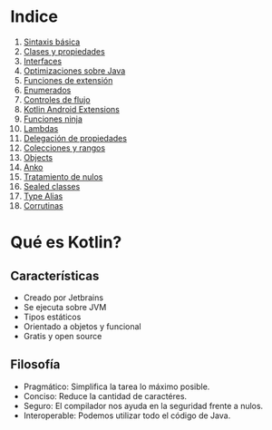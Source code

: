 # Indice

1. [Sintaxis básica](https://github.com/dmc12345628/KotlinConceptosBasicos/blob/master/subjects/sintaxis%20básica.md)
2. [Clases y propiedades](https://github.com/dmc12345628/KotlinConceptosBasicos/blob/master/subjects/clases%20y%20propiedades.md)
2. [Interfaces](https://github.com/dmc12345628/KotlinConceptosBasicos/blob/master/subjects/interfaces.md)
3. [Optimizaciones sobre Java](https://github.com/dmc12345628/KotlinConceptosBasicos/blob/master/subjects/optimizaciones%20sobre%20java.md)
4. [Funciones de extensión](https://github.com/dmc12345628/KotlinConceptosBasicos/blob/master/subjects/funciones%20de%20extension.md)
5. [Enumerados](https://github.com/dmc12345628/KotlinConceptosBasicos/blob/master/subjects/enumeradores.md)
6. [Controles de flujo](https://github.com/dmc12345628/KotlinConceptosBasicos/blob/master/subjects/controles%20de%20flujo.md)
7.  [Kotlin Android Extensions](https://github.com/dmc12345628/KotlinConceptosBasicos/blob/master/subjects/kotlin%20android%20extensions.md)
8.  [Funciones ninja](https://github.com/dmc12345628/KotlinConceptosBasicos/blob/master/subjects/funciones%20ninja.md)
9.  [Lambdas](https://github.com/dmc12345628/KotlinConceptosBasicos/blob/master/subjects/lambdas.md)
10. [Delegación de propiedades](https://github.com/dmc12345628/KotlinConceptosBasicos/blob/master/subjects/delegacion%20de%20propiedades.md)
11. [Colecciones y rangos](https://github.com/dmc12345628/KotlinConceptosBasicos/blob/master/subjects/colecciones%20y%20rangos.md)
12. [Objects](https://github.com/dmc12345628/KotlinConceptosBasicos/blob/master/subjects/objects.md)
13. [Anko](https://github.com/dmc12345628/KotlinConceptosBasicos/blob/master/subjects/anko.md)
14. [Tratamiento de nulos](https://github.com/dmc12345628/KotlinConceptosBasicos/blob/master/subjects/tratamiento%20de%20nulos.md)
15. [Sealed classes](https://github.com/dmc12345628/KotlinConceptosBasicos/blob/master/subjects/sealed%20classes.md)
16. [Type Alias](https://github.com/dmc12345628/KotlinConceptosBasicos/blob/master/subjects/type%20alias.md)
17. [Corrutinas](https://github.com/dmc12345628/KotlinConceptosBasicos/blob/master/subjects/corrutinas.md)

# Qué es Kotlin?

## Características

* Creado por Jetbrains
* Se ejecuta sobre JVM
* Tipos estáticos
* Orientado a objetos y funcional
* Gratis y open source

## Filosofía

* Pragmático: Simplifica la tarea lo máximo posible.
* Conciso: Reduce la cantidad de caractéres.
* Seguro: El compilador nos ayuda en la seguridad frente a nulos.
* Interoperable: Podemos utilizar todo el código de Java.